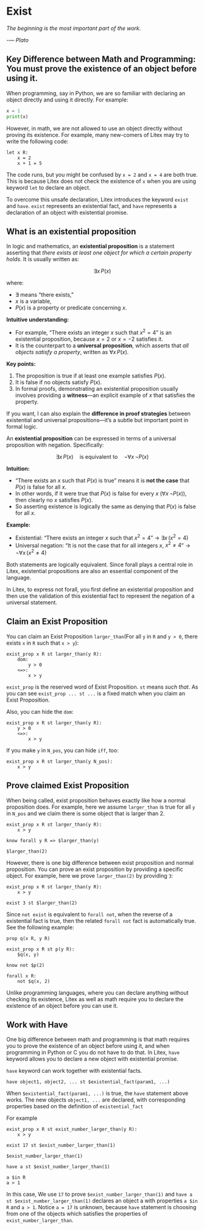 # Exist

_The beginning is the most important part of the work._

_-— Plato_

## Key Difference between Math and Programming: You must prove the existence of an object before using it.

When programming, say in Python, we are so familiar with declaring an object directly and using it directly. For example:

```python
x = 1
print(x)
```

However, in math, we are not allowed to use an object directly without proving its existence. For example, many new-comers of Litex may try to write the following code:

```litex
let x R:
    x = 2
    x + 1 = 5
```

The code runs, but you might be confused by `x = 2` and `x = 4` are both true. This is because Litex does not check the existence of `x` when you are using keyword `let` to declare an object.

To overcome this unsafe declaration, Litex introduces the keyword `exist` and `have`. `exist` represents an existential fact, and `have` represents a declaration of an object with existential promise.

## What is an existential proposition

In logic and mathematics, an **existential proposition** is a statement asserting that *there exists at least one object for which a certain property holds*. It is usually written as:

$$
\exists x \, P(x)
$$

where:

* $\exists$ means “there exists,”
* $x$ is a variable,
* $P(x)$ is a property or predicate concerning $x$.

**Intuitive understanding:**

* For example, “There exists an integer $x$ such that $x^2 = 4$” is an existential proposition, because $x = 2$ or $x = -2$ satisfies it.
* It is the counterpart to a **universal proposition**, which asserts that *all objects satisfy a property*, written as $\forall x \, P(x)$.

**Key points:**

1. The proposition is true if at least one example satisfies $P(x)$.
2. It is false if no objects satisfy $P(x)$.
3. In formal proofs, demonstrating an existential proposition usually involves providing a **witness**—an explicit example of $x$ that satisfies the property.

If you want, I can also explain the **difference in proof strategies** between existential and universal propositions—it’s a subtle but important point in formal logic.

An **existential proposition** can be expressed in terms of a universal proposition with negation. Specifically:

$$
\exists x \, P(x) \quad \text{is equivalent to} \quad \neg \forall x \, \neg P(x)
$$

**Intuition:**

* “There exists an $x$ such that $P(x)$ is true” means it is **not the case** that $P(x)$ is false for all $x$.
* In other words, if it were true that $P(x)$ is false for every $x$ ($\forall x \, \neg P(x)$), then clearly no $x$ satisfies $P(x)$.
* So asserting existence is logically the same as denying that $P(x)$ is false for all $x$.

**Example:**

* Existential: “There exists an integer $x$ such that $x^2 = 4$” → $\exists x \, (x^2 = 4)$
* Universal negation: “It is not the case that for all integers $x$, $x^2 \neq 4$” → $\neg \forall x \, (x^2 \neq 4)$

Both statements are logically equivalent. Since forall plays a central role in Litex, existential propositions are also an essential component of the language.

In Litex, to express not forall, you first define an existential proposition and then use the validation of this existential fact to represent the negation of a universal statement.

## Claim an Exist Proposition

You can claim an Exist Proposition `larger_than`(For all `y` in `R` and `y > 0`, there exists `x` in `R` such that `x > y`):

```litex
exist_prop x R st larger_than(y R):
    dom:
        y > 0
    <=>:
        x > y
```
`exist_prop` is the reserved word of Exist Proposition. `st` means *such that*. As you can see `exist_prop ... st ...` is a fixed match when you claim an Exist Proposition. 

Also, you can hide the `dom`:

```litex
exist_prop x R st larger_than(y R):
    y > 0
    <=>:
        x > y
```

If you make `y` in `N_pos`, you can hide `iff`, too:

```litex
exist_prop x R st larger_than(y N_pos):
    x > y
```

## Prove claimed Exist Proposition

When being called, exist proposition behaves exactly like how a normal proposition does. For example, here we assume `larger_than` is true for all `y` in `N_pos` and we claim there is some object that is larger than 2.

```litex
exist_prop x R st larger_than(y R):
    x > y

know forall y R => $larger_than(y)

$larger_than(2)
```

However, there is one big difference between exist proposition and normal proposition. You can prove an exist proposition by providing a specific object. For example, here we prove `larger_than(2)` by providing `3`:

```litex
exist_prop x R st larger_than(y R):
    x > y

exist 3 st $larger_than(2)
```

Since `not exist` is equivalent to `forall not`, when the reverse of a existential fact is true, then the related `forall not` fact is automatically true. See the following example:

```litex
prop q(x R, y R)

exist_prop x R st p(y R):
    $q(x, y)

know not $p(2)

forall x R:
    not $q(x, 2)
```

Unlike programming languages, where you can declare anything without checking its existence, Litex as well as math require you to declare the existence of an object before you can use it.

## Work with Have

One big difference between math and programming is that math requires you to prove the existence of an object before using it, and when programming in Python or C you do not have to do that. In Litex, `have` keyword allows you to declare a new object with existential promise.

`have` keyword can work together with existential facts.

```
have object1, object2, ... st $existential_fact(param1, ...)
```

When `$existential_fact(param1, ...)` is true, the `have` statement above works. The new objects `object1, ...` are declared, with corresponding properties based on the definition of `existential_fact`

For example

```litex
exist_prop x R st exist_number_larger_than(y R):
    x > y

exist 17 st $exist_number_larger_than(1)

$exist_number_larger_than(1)

have a st $exist_number_larger_than(1)

a $in R
a > 1
```

In this case, We use `17` to prove `$exist_number_larger_than(1)` and `have a st $exist_number_larger_than(1)` declares an object a with properties `a $in R` and `a > 1`. Notice `a = 17` is unknown, because `have` statement is choosing from one of the objects which satisfies the properties of `exist_number_larger_than`.